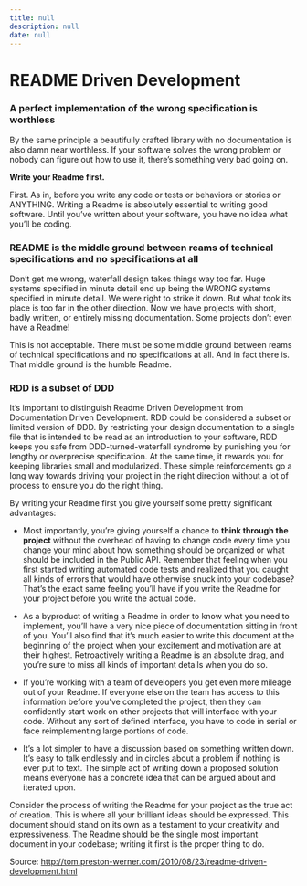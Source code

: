 ```yaml
---
title: null
description: null
date: null
---
```


# README Driven Development

### A perfect implementation of the wrong specification is worthless

By the same principle a beautifully crafted library with no documentation is also damn near worthless. If your software solves the wrong problem or nobody can figure out how to use it, there’s something very bad going on.

**Write your Readme first.**

First. As in, before you write any code or tests or behaviors or stories or ANYTHING. Writing a Readme is absolutely essential to writing good software. Until you’ve written about your software, you have no idea what you’ll be coding.

### README is the middle ground between reams of technical specifications and no specifications at all

Don’t get me wrong, waterfall design takes things way too far. Huge systems specified in minute detail end up being the WRONG systems specified in minute detail. We were right to strike it down. But what took its place is too far in the other direction. Now we have projects with short, badly written, or entirely missing documentation. Some projects don’t even have a Readme!

This is not acceptable. There must be some middle ground between reams of technical specifications and no specifications at all. And in fact there is. That middle ground is the humble Readme.

### RDD is a subset of DDD

It’s important to distinguish Readme Driven Development from Documentation Driven Development. RDD could be considered a subset or limited version of DDD. By restricting your design documentation to a single file that is intended to be read as an introduction to your software, RDD keeps you safe from DDD-turned-waterfall syndrome by punishing you for lengthy or overprecise specification. At the same time, it rewards you for keeping libraries small and modularized. These simple reinforcements go a long way towards driving your project in the right direction without a lot of process to ensure you do the right thing.

By writing your Readme first you give yourself some pretty significant advantages:

- Most importantly, you’re giving yourself a chance to **think through the project** without the overhead of having to change code every time you change your mind about how something should be organized or what should be included in the Public API. Remember that feeling when you first started writing automated code tests and realized that you caught all kinds of errors that would have otherwise snuck into your codebase? That’s the exact same feeling you’ll have if you write the Readme for your project before you write the actual code.

- As a byproduct of writing a Readme in order to know what you need to implement, you’ll have a very nice piece of documentation sitting in front of you. You’ll also find that it’s much easier to write this document at the beginning of the project when your excitement and motivation are at their highest. Retroactively writing a Readme is an absolute drag, and you’re sure to miss all kinds of important details when you do so.

- If you’re working with a team of developers you get even more mileage out of your Readme. If everyone else on the team has access to this information before you’ve completed the project, then they can confidently start work on other projects that will interface with your code. Without any sort of defined interface, you have to code in serial or face reimplementing large portions of code.

- It’s a lot simpler to have a discussion based on something written down. It’s easy to talk endlessly and in circles about a problem if nothing is ever put to text. The simple act of writing down a proposed solution means everyone has a concrete idea that can be argued about and iterated upon.

Consider the process of writing the Readme for your project as the true act of creation. This is where all your brilliant ideas should be expressed. This document should stand on its own as a testament to your creativity and expressiveness. The Readme should be the single most important document in your codebase; writing it first is the proper thing to do.

Source: <http://tom.preston-werner.com/2010/08/23/readme-driven-development.html>
